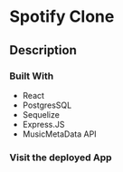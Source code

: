 # Spotify Clone 

## Description 

### Built With

* React
* PostgresSQL
* Sequelize
* Express.JS
* MusicMetaData API

### Visit the deployed App


